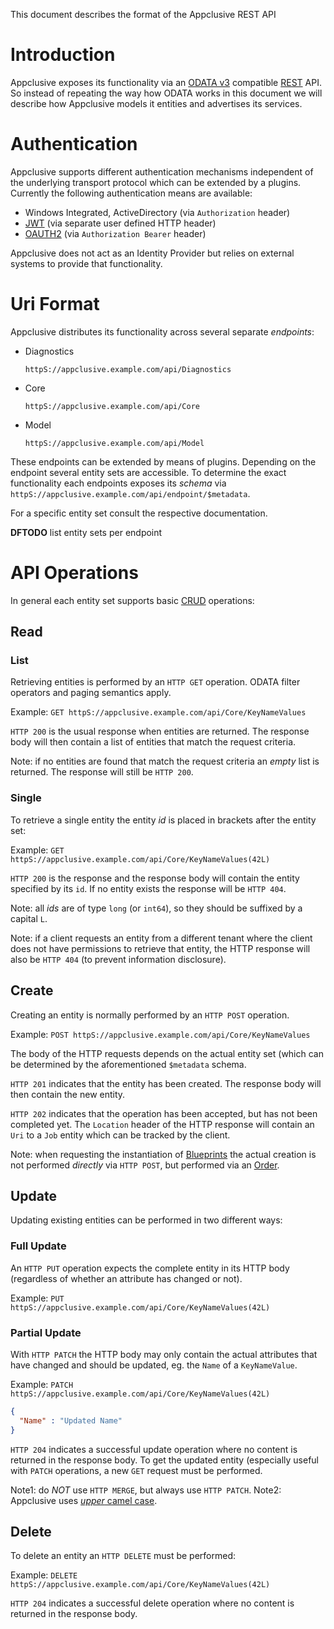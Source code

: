 This document describes the format of the Appclusive REST API

# Introduction

Appclusive exposes its functionality via an [ODATA v3](http://www.odata.org/documentation/odata-version-3-0/) compatible [REST](https://en.wikipedia.org/wiki/Representational_state_transfer) API. So instead of repeating the way how ODATA works in this document we will describe how Appclusive models it entities and advertises its services.

# Authentication

Appclusive supports different authentication mechanisms independent of the underlying transport protocol which can be extended by a plugins. Currently the following authentication means are available:

* Windows Integrated, ActiveDirectory  (via `Authorization` header)
* [JWT](https://jwt.io/)  (via separate user defined HTTP header)
* [OAUTH2](https://oauth.net/2/) (via `Authorization Bearer` header)

Appclusive does not act as an Identity Provider but relies on external systems to provide that functionality.

# Uri Format

Appclusive distributes its functionality across several separate *endpoints*:

* Diagnostics

	`httpS://appclusive.example.com/api/Diagnostics`

* Core

	`httpS://appclusive.example.com/api/Core`

* Model

	`httpS://appclusive.example.com/api/Model`

These endpoints can be extended by means of plugins. Depending on the endpoint several entity sets are accessible. To determine the exact functionality each endpoints exposes its *schema* via `httpS://appclusive.example.com/api/endpoint/$metadata`.

For a specific entity set consult the respective documentation.

**DFTODO** list entity sets per endpoint

# API Operations

In general each entity set supports basic [CRUD](https://en.wikipedia.org/wiki/Create,_read,_update_and_delete) operations:

## Read

### List

Retrieving entities is performed by an `HTTP GET` operation. ODATA filter operators and paging semantics apply.

Example: `GET httpS://appclusive.example.com/api/Core/KeyNameValues`

`HTTP 200` is the usual response when entities are returned. The response body will then contain a list of entities that match the request criteria.

Note: if no entities are found that match the request criteria an *empty* list is returned. The response will still be `HTTP 200`.

### Single

To retrieve a single entity the entity *id* is placed in brackets after the entity set:

Example: `GET httpS://appclusive.example.com/api/Core/KeyNameValues(42L)`

`HTTP 200` is the response and the response body will contain the entity specified by its `id`. If no entity exists the response will be `HTTP 404`.

Note: all *ids* are of type `long` (or `int64`), so they should be suffixed by a capital `L`.

Note: if a client requests an entity from a different tenant where the client does not have permissions to retrieve that entity, the HTTP response will also be `HTTP 404` (to prevent information disclosure).

## Create

Creating an entity is normally performed by an `HTTP POST` operation. 

Example: `POST httpS://appclusive.example.com/api/Core/KeyNameValues`

The body of the HTTP requests depends on the actual entity set (which can be determined by the aforementioned `$metadata` schema.

`HTTP 201` indicates that the entity has been created. The response body will then contain the new entity.

`HTTP 202` indicates that the operation has been accepted, but has not been completed yet. The `Location` header of the HTTP response will contain an `Uri` to a `Job` entity which can be tracked by the client.

Note: when requesting the instantiation of [Blueprints](./endpoints/Core/Catalogue/Blueprint.md) the actual creation is not performed *directly* via `HTTP POST`, but performed via an [Order](./endpoints/Core/Catalogue/Order.md).

## Update

Updating existing entities can be performed in two different ways:

### Full Update

An `HTTP PUT` operation expects the complete entity in its HTTP body (regardless of whether an attribute has changed or not).

Example: `PUT httpS://appclusive.example.com/api/Core/KeyNameValues(42L)`

### Partial Update

With `HTTP PATCH` the HTTP body may only contain the actual attributes that have changed and should be updated, eg. the `Name` of a `KeyNameValue`.

Example: `PATCH httpS://appclusive.example.com/api/Core/KeyNameValues(42L)`

``` json
{
  "Name" : "Updated Name"
}
```

`HTTP 204` indicates a successful update operation where no content is returned in the response body. To get the updated entity (especially useful with `PATCH` operations, a new `GET` request must be performed.

Note1: do *NOT* use `HTTP MERGE`, but always use `HTTP PATCH`.
Note2: Appclusive uses [*upper* camel case](https://en.wikipedia.org/wiki/Camel_case).

## Delete

To delete an entity an `HTTP DELETE` must be performed:

Example: `DELETE httpS://appclusive.example.com/api/Core/KeyNameValues(42L)`

`HTTP 204` indicates a successful delete operation where no content is returned in the response body.
